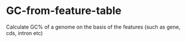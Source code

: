 # GC-from-feature-table
Calculate GC% of a genome on the basis of the features (such as gene, cds, intron etc)
